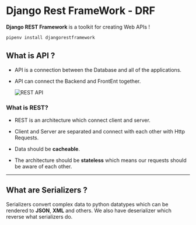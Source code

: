 # Django Rest FrameWork - DRF

**Django REST Framework** is a toolkit for creating Web APIs !

```Bash
pipenv install djangorestframework
```
## What is API ?

- API is a connection between the Database and all of the applications.
- API can connect the Backend and FrontEnt together.

    ![REST API](https://toolsqa.com/gallery/selnium%20webdriver/1.REST%20API%20organization.png)


### What is REST?

- REST is an architecture which connect client and server.

- Client and Server are separated and connect with each other with Http Requests.
  
-  Data should be **cacheable**.
  
- The architecture should be **stateless** which means our requests should be aware of each other.

---

## What are Serializers ?

Serializers convert complex data to python datatypes which can be rendered to **JSON**, **XML** and others.
We also have deserializer which reverse what serializers do.
